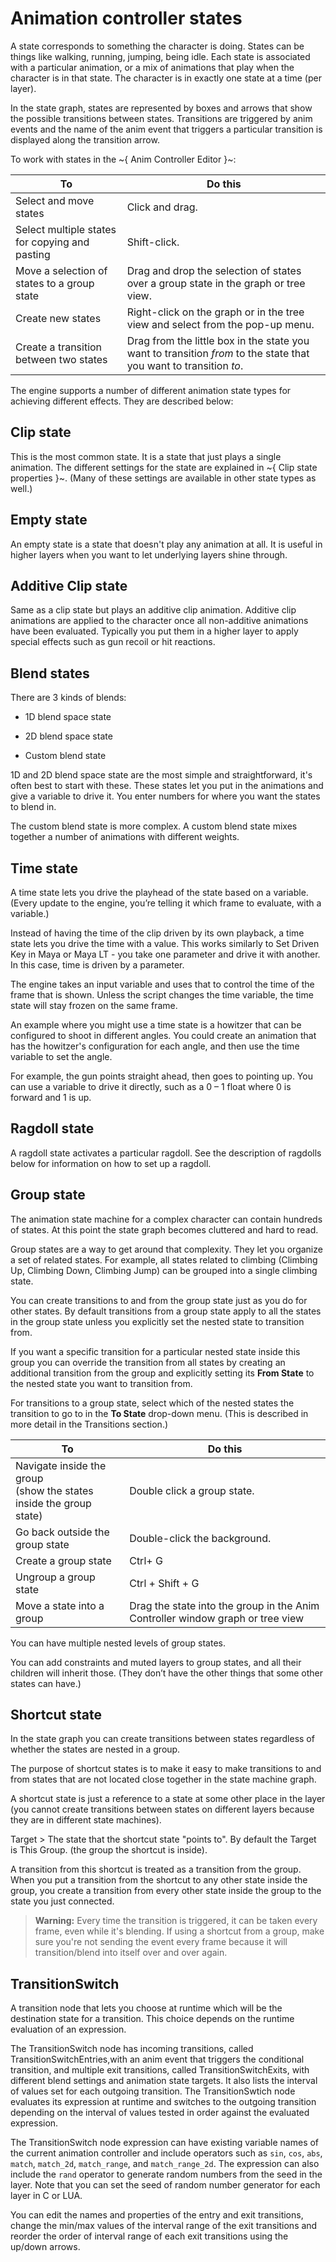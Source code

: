 # Animation controller states

A state corresponds to something the character is doing. States can be things like walking, running, jumping, being idle. Each state is associated with a particular animation, or a mix of animations that play when the character is in that state. The character is in exactly one state at a time (per layer).

In the state graph, states are represented by boxes and arrows that show the possible transitions between states. Transitions are triggered by anim events and the name of the anim event that triggers a particular transition is displayed along the transition arrow.

To work with states in the ~{ Anim Controller Editor }~:

| To  | Do this |
| ------------- | ------------- |
| Select and move states   | Click and drag.  |
| Select multiple states for copying and pasting  | Shift-click. |
| Move a selection of states to a group state  | Drag and drop the selection of states over a group state in the graph or tree view.|
| Create new states  | Right-click on the graph or in the tree view and select from the pop-up menu. |
| Create a transition between two states  | Drag from the little box in the state you want to transition *from* to the state that you want to transition *to*. |

The engine supports a number of different animation state types for achieving different effects. They are described below:

## Clip state

This is the most common state. It is a state that just plays a single animation. The different settings for the state are explained in ~{ Clip state properties }~. (Many of these settings are available in other state types as well.)

## Empty state

An empty state is a state that doesn't play any animation at all. It is useful in higher layers when you want to let underlying layers shine through.

## Additive Clip state

Same as a clip state but plays an additive clip animation. Additive clip animations are applied to the character once all non-additive animations have been evaluated. Typically you put them in a higher layer to apply special effects such as gun recoil or hit reactions.

## Blend states

There are 3 kinds of blends:

- 1D blend space state

- 2D blend space state

- Custom blend state

1D and 2D blend space state are the most simple and straightforward, it's often best to start with these. These states let you put in the animations and give a variable to drive it. You enter numbers for where you want the states to blend in.

The custom blend state is more complex. A custom blend state mixes together a number of animations with different weights.

## Time state

A time state lets you drive the playhead of the state based on a variable. (Every update to the engine, you’re telling it which frame to evaluate, with a variable.)

Instead of having the time of the clip driven by its own playback, a time state lets you drive the time with a value. This works similarly to Set Driven Key in Maya or Maya LT - you take one parameter and drive it with another. In this case, time is driven by a parameter.

The engine takes an input variable and uses that to control the time of the frame that is shown. Unless the script changes the time variable, the time state will stay frozen on the same frame.

An example where you might use a time state is a howitzer that can be configured to shoot in different angles. You could create an animation that has the howitzer's configuration for each angle, and then use the time variable to set the angle.

For example, the gun points straight ahead, then goes to pointing up. You can use a variable to drive it directly, such as a 0 – 1 float where 0 is forward and 1 is up.

## Ragdoll state

A ragdoll state activates a particular ragdoll. See the description of ragdolls below for information on how to set up a ragdoll.

## Group state

The animation state machine for a complex character can contain hundreds of states. At this point the state graph becomes cluttered and hard to read.

Group states are a way to get around that complexity. They let you organize a set of related states. For example, all states related to climbing (Climbing Up, Climbing Down, Climbing Jump) can be grouped into a single climbing state.

You can create transitions to and from the group state just as you do for other states. By default transitions from a group state apply to all the states in the group state unless you explicitly set the nested state to transition from.

If you want a specific transition for a particular nested state inside this group you can override the transition from all states by creating an additional transition from the group and explicitly setting its **From State** to the nested state you want to transition from.

For transitions to a group state, select which of the nested states the transition to go to in the **To State** drop-down menu. (This is described in more detail in the Transitions section.)

| To  | Do this |
| ------------- | ------------- |
| Navigate inside the group <br>(show the states inside the group state)  | Double click a group state.  |
| Go back outside the group state  | Double-click the background. |
| Create a group state  | Ctrl+ G |
| Ungroup a group state  | Ctrl + Shift + G |
| Move a state into a group  | Drag the state into the group in the Anim Controller window graph or tree view |

You can have multiple nested levels of group states.

You can add constraints and muted layers to group states, and all their children will inherit those. (They don’t have the other things that some other states can have.)

## Shortcut state

In the state graph you can create transitions between states regardless of whether the states are nested in a group.

The purpose of shortcut states is to make it easy to make transitions to and from states that are not located close together in the state machine graph.

A shortcut state is just a reference to a state at some other place in the layer (you cannot create transitions between states on different layers because they are in different state machines).

Target > The state that the shortcut state "points to". By default the Target is This Group. (the group the shortcut is inside).

A transition from this shortcut is treated as a transition from the group. When you put a transition from the shortcut to any other state inside the group, you create a transition from every other state inside the group to the state you just connected.

> **Warning:** Every time the transition is triggered, it can be taken every frame, even while it's blending. If using a shortcut from a group, make sure you're not sending the event every frame because it will transition/blend into itself over and over again.

## TransitionSwitch

A transition node that lets you choose at runtime which will be the destination state for a transition. This choice depends on the runtime evaluation of an expression.

The TransitionSwitch node has incoming transitions, called TransitionSwitchEntries,with an anim event that triggers the conditional transition, and multiple exit transitions, called TransitionSwitchExits, with different blend settings and animation state targets. It also lists the interval of values set for each outgoing transition. The TransitionSwtich node evaluates its expression at runtime and switches to the outgoing transition depending on the interval of values tested in order against the evaluated expression.

The TransitionSwitch node expression can have existing variable names of the current animation controller and include operators such as `sin`, `cos`, `abs`, `match`, `match_2d`, `match_range`,  and `match_range_2d`. The expression can also include the `rand` operator to generate random numbers from the seed in the layer. Note that you can set the seed of random number generator for each layer in C or LUA.

You can edit the names and properties of the entry and exit transitions, change the min/max values of the interval range of the exit transitions and reorder the order of interval range of each exit transitions using the up/down arrows.
